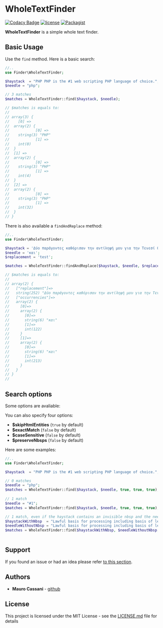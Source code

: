 # WholeTextFinder

[![Codacy Badge](https://api.codacy.com/project/badge/Grade/b9c1cf5c3f014285b5d7748cb4175c69)](https://www.codacy.com/app/mauretto78_2/whole-text-finder?utm_source=github.com&amp;utm_medium=referral&amp;utm_content=mauretto78/whole-text-finder&amp;utm_campaign=Badge_Grade)
[![license](https://img.shields.io/github/license/matecat/whole-text-finder.svg)]()
[![Packagist](https://img.shields.io/packagist/v/matecat/whole-text-finder.svg)]()

**WholeTextFinder** is a simple whole text finder.

## Basic Usage

Use the `find` method. Here is a basic search:

```php
//..
use Finder\WholeTextFinder;

$haystack  = "PHP PHP is the #1 web scripting PHP language of choice.";
$needle = "php";

// 3 matches
$matches = WholeTextFinder::find($haystack, $needle);

// $matches is equals to:
//
// array(3) {
//    [0] =>
//  array(2) {
//            [0] =>
//    string(3) "PHP"
//            [1] =>
//    int(0)
//  }
//  [1] =>
//  array(2) {
//            [0] =>
//    string(3) "PHP"
//            [1] =>
//    int(4)
//  }
//  [2] =>
//  array(2) {
//            [0] =>
//    string(3) "PHP"
//            [1] =>
//    int(32)
//  }
// }

```

There is also available a `findAndReplace` method:

```php
//..
use Finder\WholeTextFinder;

$haystack = 'Δύο παράγοντες καθόρισαν την αντίληψή μου για την Τενεσί Ουίλιαμς και τη σκηνική παρουσίαση των κειμένων: η Maria Britneva και η Annette Saddik, αφετέρου.';
$needle = 'και';
$replacement = 'test';

$matches = WholeTextFinder::findAndReplace($haystack, $needle, $replacement);

// $matches is equals to:
//
// array(2) {
//   ["replacement"]=>
//   string(252) "Δύο παράγοντες καθόρισαν την αντίληψή μου για την Τενεσί Ουίλιαμς test τη σκηνική παρουσίαση των κειμένων: η Maria Britneva test η Annette Saddik, αφετέρου."
//   ["occurrencies"]=>
//   array(2) {
//     [0]=>
//     array(2) {
//       [0]=>
//       string(6) "και"
//       [1]=>
//       int(122)
//     }
//     [1]=>
//     array(2) {
//       [0]=>
//       string(6) "και"
//       [1]=>
//       int(213)
//     }
//   }
// } 
//

```

## Search options

Some options are avaliable:

You can also specify four options:

* **$skipHtmlEntities** (`true` by default)  
* **$exactMatch** (`false` by default) 
* **$caseSensitive** (`false` by default) 
* **$preserveNbsps** (`false` by default) 

Here are some examples:

```php
//..
use Finder\WholeTextFinder;

$haystack  = "PHP PHP is the #1 web scripting PHP language of choice.";

// 0 matches
$needle = "php";
$matches = WholeTextFinder::find($haystack, $needle, true, true, true);
   
// 1 match 
$needle = "#1";
$matches = WholeTextFinder::find($haystack, $needle, true, true, true);

// 1 match, even if the haystack contains an invisible nbsp and the needle has an ordinary spacer
$haystackWithNbsp  = "Lawful basis for processing including basis of legitimate interest";
$needleWithoutNbsp = "Lawful basis for processing including basis of legitimate interest";
$matches = WholeTextFinder::find($haystackWithNbsp, $needleWithoutNbsp, true, true, true);
   
```

## Support

If you found an issue or had an idea please refer [to this section](https://github.com/mauretto78/whole-text-finder/issues).

## Authors

* **Mauro Cassani** - [github](https://github.com/mauretto78)

## License

This project is licensed under the MIT License - see the [LICENSE.md](LICENSE.md) file for details
